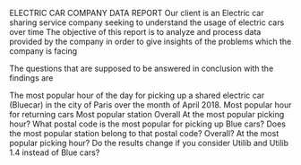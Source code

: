 
ELECTRIC CAR COMPANY DATA REPORT
Our client is an Electric car sharing service company seeking to understand the usage of electric cars over time 
The objective of this report is to analyze and process data provided by the company in order to give insights of the problems which the company is facing 

The questions that are supposed to be answered in conclusion with the findings are

The most popular hour of the day for picking up a shared electric car (Bluecar) in the city of Paris over the month of April 2018.
Most popular hour for returning cars 
Most popular station
Overall
At the most popular picking hour?
What postal code is the most popular for picking up Blue cars? Does the most popular station belong to that postal code?
Overall?
At the most popular picking hour?
Do the results change if you consider Utilib and Utilib 1.4 instead of Blue cars? 

